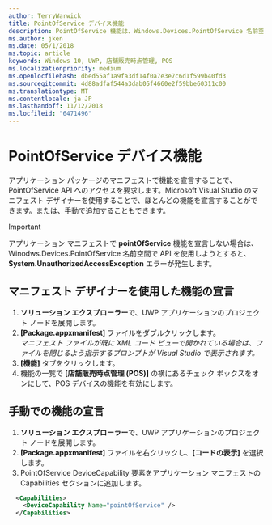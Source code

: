 ```yaml
---
author: TerryWarwick
title: PointOfService デバイス機能
description: PointOfService 機能は、Windows.Devices.PointOfService 名前空間の使用に必要です。
ms.author: jken
ms.date: 05/1/2018
ms.topic: article
keywords: Windows 10, UWP, 店舗販売時点管理, POS
ms.localizationpriority: medium
ms.openlocfilehash: dbed55af1a9fa3df14f0a7e3e7c6d1f599b40fd3
ms.sourcegitcommit: 4d88adfaf544a3dab05f4660e2f59bbe60311c00
ms.translationtype: MT
ms.contentlocale: ja-JP
ms.lasthandoff: 11/12/2018
ms.locfileid: "6471496"
---
```

# <a name="pointofservice-device-capability"></a>PointOfService デバイス機能
アプリケーション パッケージのマニフェストで機能を宣言することで、PointOfService API へのアクセスを要求します。Microsoft Visual Studio のマニフェスト デザイナーを使用することで、ほとんどの機能を宣言することができます。または、手動で追加することもできます。  

> [!Important]
> アプリケーション マニフェストで **pointOfService** 機能を宣言しない場合は、Winodws.Devices.PointOfService 名前空間で API を使用しようとすると、**System.UnauthorizedAccessException** エラーが発生します。 

## <a name="declare-capability-using-manifest-designer"></a>マニフェスト デザイナーを使用した機能の宣言

1. **ソリューション エクスプローラー**で、UWP アプリケーションのプロジェクト ノードを展開します。
2. **[Package.appxmanifest]** ファイルをダブルクリックします。  
*マニフェスト ファイルが既に XML コード ビューで開かれている場合は、ファイルを閉じるよう指示するプロンプトが Visual Studio で表示されます。*
3. **[機能]** タブをクリックします。
4. 機能の一覧で **[店舗販売時点管理 (POS)]** の横にあるチェック ボックスをオンにして、POS デバイスの機能を有効にします。


## <a name="declare-capability-manually"></a>手動での機能の宣言

1. **ソリューション エクスプローラー**で、UWP アプリケーションのプロジェクト ノードを展開します。
2. **[Package.appxmanifest]** ファイルを右クリックし、**[コードの表示]** を選択します。
3. PointOfService DeviceCapability 要素をアプリケーション マニフェストの Capabilities セクションに追加します。  

```xml
  <Capabilities>
    <DeviceCapability Name="pointOfService" />
  </Capabilities>
   ```
